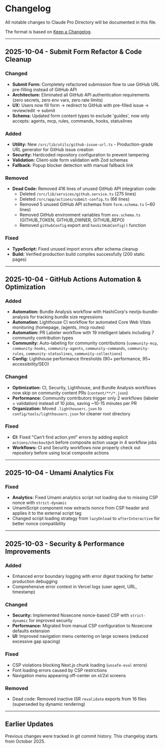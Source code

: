 # Changelog

All notable changes to Claude Pro Directory will be documented in this file.

The format is based on [Keep a Changelog](https://keepachangelog.com/en/1.0.0/).

---

## 2025-10-04 - Submit Form Refactor & Code Cleanup

### Changed
- **Submit Form:** Completely refactored submission flow to use GitHub URL pre-filling instead of GitHub API
- **Architecture:** Eliminated all GitHub API authentication requirements (zero secrets, zero env vars, zero rate limits)
- **UX:** Users now fill form → redirect to GitHub with pre-filled issue → review/edit → submit
- **Schema:** Updated form content types to exclude 'guides', now only accepts: agents, mcp, rules, commands, hooks, statuslines

### Added
- **Utility:** New `/src/lib/utils/github-issue-url.ts` - Production-grade URL generator for GitHub issue creation
- **Security:** Hardcoded repository configuration to prevent tampering
- **Validation:** Client-side form validation with Zod schemas
- **Fallback:** Popup blocker detection with manual fallback link

### Removed
- **Dead Code:** Removed 416 lines of unused GitHub API integration code:
  - Deleted `/src/lib/services/github.service.ts` (275 lines)
  - Deleted `/src/app/actions/submit-config.ts` (66 lines)
  - Removed 5 unused GitHub API schemas from `form.schema.ts` (~60 lines)
  - Removed GitHub environment variables from `env.schema.ts` (GITHUB_TOKEN, GITHUB_OWNER, GITHUB_REPO)
  - Removed `githubConfig` export and `hasGitHubConfig()` function

### Fixed
- **TypeScript:** Fixed unused import errors after schema cleanup
- **Build:** Verified production build compiles successfully (200 static pages)

---

## 2025-10-04 - GitHub Actions Automation & Optimization

### Added
- **Automation:** Bundle Analysis workflow with HashiCorp's nextjs-bundle-analysis for tracking bundle size regressions
- **Automation:** Lighthouse CI workflow for automated Core Web Vitals monitoring (homepage, /agents, /mcp routes)
- **Automation:** PR Labeler workflow with 19 intelligent labels including 7 community contribution types
- **Community:** Auto-labeling for community contributions (`community-mcp`, `community-hooks`, `community-agents`, `community-commands`, `community-rules`, `community-statuslines`, `community-collections`)
- **Config:** Lighthouse performance thresholds (90+ performance, 95+ accessibility/SEO)

### Changed
- **Optimization:** CI, Security, Lighthouse, and Bundle Analysis workflows now skip on community content PRs (`content/**/*.json`)
- **Performance:** Community contributors trigger only 2 workflows (labeler + validation) instead of 10 jobs, saving ~10-15 minutes per PR
- **Organization:** Moved `.lighthouserc.json` to `config/tools/lighthouserc.json` for cleaner root directory

### Fixed
- **CI:** Fixed "Can't find action.yml" errors by adding explicit `actions/checkout@v5` before composite action usage in 4 workflow jobs
- **Workflows:** CI and Security workflows now properly check out repository before using local composite actions

---

## 2025-10-04 - Umami Analytics Fix

### Fixed
- **Analytics:** Fixed Umami analytics script not loading due to missing CSP nonce with `strict-dynamic`
- UmamiScript component now extracts nonce from CSP header and applies it to the external script tag
- Changed script loading strategy from `lazyOnload` to `afterInteractive` for better nonce compatibility

---

## 2025-10-03 - Security & Performance Improvements

### Added
- Enhanced error boundary logging with error digest tracking for better production debugging
- Comprehensive error context in Vercel logs (user agent, URL, timestamp)

### Changed
- **Security:** Implemented Nosecone nonce-based CSP with `strict-dynamic` for improved security
- **Performance:** Migrated from manual CSP configuration to Nosecone defaults extension
- **UI:** Improved navigation menu centering on large screens (reduced excessive gap spacing)

### Fixed
- CSP violations blocking Next.js chunk loading (`unsafe-eval` errors)
- Font loading errors caused by CSP restrictions
- Navigation menu appearing off-center on xl/2xl screens

### Removed
- Dead code: Removed inactive ISR `revalidate` exports from 16 files (superseded by dynamic rendering)

---

## Earlier Updates

Previous changes were tracked in git commit history. This changelog starts from October 2025.

